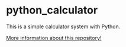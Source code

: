 # python_calculator
 This is a simple calculator system with Python.

[More information about this repository!](https://jacksonsr45.github.io/blog/calculator-post/)
